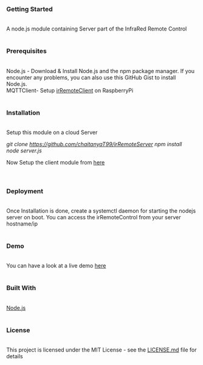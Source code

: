 <h3>Getting Started</h3><br>
A node.js module containing Server  part of the InfraRed Remote Control
<br>
<br>
<h3>Prerequisites</h3><br>
Node.js - Download & Install Node.js and the npm package manager. If you encounter any problems, you can also use this GitHub Gist to install Node.js.<br>
MQTTClient- Setup <a href="https://github.com/chaitanyaT99/irRemoteClient">irRemoteClient</a> on RaspberryPi
<br>
<br>
<h3>Installation</h3><br>
Setup this module on a cloud Server

_git clone https://github.com/chaitanyaT99/irRemoteServer
npm install<br>
node server.js<br>_


Now Setup the client module from <a href = "https://github.com/chaitanyaT99/irRemoteClient">here</a><br>
<br>
<br>
<h3>Deployment</h3><br>
Once Installation is done, create a systemctl daemon for starting the nodejs server on boot.
You can access the irRemoteControl from your server hostname/ip
<br><br>
<h3>Demo</h3><br>
You can have a look at a live demo <a href="http://52.38.12.220/">here</a>
<br><br>
<h3>Built With</h3><br>
<a href="https://nodejs.org/en/">Node.js</a>
<br><br>
<h3>License</h3><br>
This project is licensed under the MIT License - see the <a href="https://github.com/chaitanyaT99/irRemoteClient/blob/master/LICENSE.md">LICENSE.md</a> file for details
